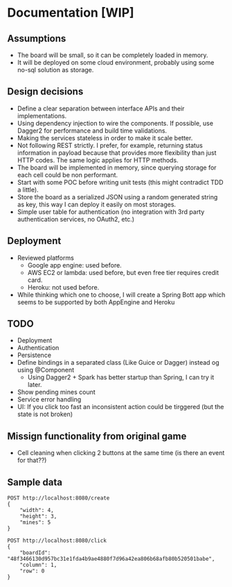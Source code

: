 # Documentation [WIP]
## Assumptions
* The board will be small, so it can be completely loaded in memory.
* It will be deployed on some cloud environment, probably using some no-sql solution as storage.

## Design decisions
* Define a clear separation between interface APIs and their implementations.
* Using dependency injection to wire the components.  If possible, use Dagger2 for performance and build time validations.
* Making the services stateless in order to make it scale better.
* Not following REST strictly. I prefer, for example, returning status information in payload because that provides more flexibility than just HTTP codes. The same logic applies for HTTP methods.
* The board will be implemented in memory, since querying storage for each cell could be non performant.
* Start with some POC before writing unit tests (this might contradict TDD a little).
* Store the board as a serialized JSON using a random generated string as key, this way I can deploy it easily on most storages.
* Simple user table for authentication (no integration with 3rd party authentication services, no OAuth2, etc.)

## Deployment
* Reviewed platforms
  * Google app engine: used before.
  * AWS EC2 or lambda: used before, but even free tier requires credit card.
  * Heroku: not used before.
* While thinking which one to choose, I will create a Spring Bott app which seems to be supported by both AppEngine and Heroku 

## TODO
* Deployment
* Authentication
* Persistence
* Define bindings in a separated class (Like Guice or Dagger) instead og using @Component
  * Using Dagger2 + Spark has better startup than Spring, I can try it later.
* Show pending mines count
* Service error handling
* UI: If you click too fast an inconsistent action could be tirggered (but the state is not broken)

## Missign functionality from original game
* Cell cleaning when clicking 2 buttons at the same time (is there an event for that??) 

## Sample data
```
POST http://localhost:8080/create
{
    "width": 4,
    "height": 3,
    "mines": 5
}
```
```
POST http://localhost:8080/click
{
    "boardId": "48f3466130d957bc31e1fda4b9ae4880f7d96a42ea806b68afb80b520501babe",
    "column": 1,
    "row": 0
}
```
